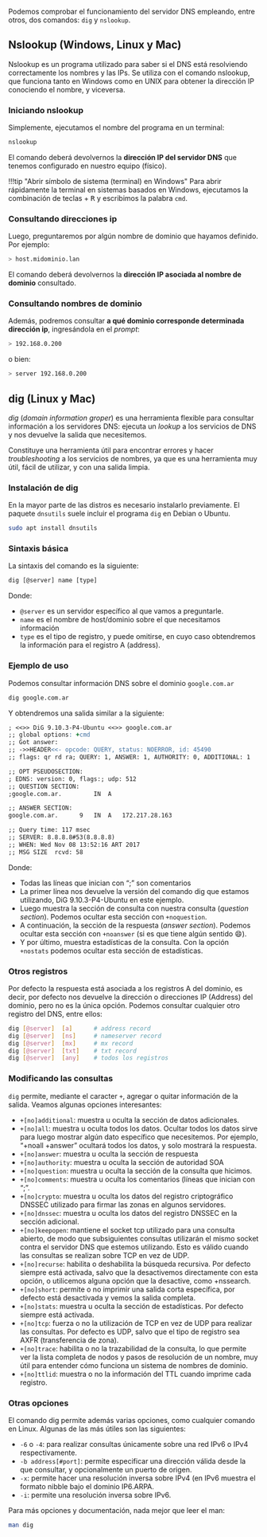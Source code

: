 Podemos comprobar el funcionamiento del servidor DNS empleando, entre otros, dos comandos: `dig` y `nslookup`.


## Nslookup (Windows, Linux y Mac)
Nslookup es un programa utilizado para saber si el DNS está resolviendo correctamente los nombres y las IPs. Se utiliza con el comando nslookup, que funciona tanto en Windows como en UNIX para obtener la dirección IP conociendo el nombre, y viceversa.

### Iniciando nslookup
Simplemente, ejecutamos el nombre del programa en un terminal: 

```bash
nslookup
```

El comando deberá devolvernos la **dirección IP del servidor DNS** que tenemos configurado en nuestro equipo (físico).

!!!tip "Abrir símbolo de sistema (terminal) en Windows"
        Para abrir rápidamente la terminal en sistemas basados en Windows, ejecutamos la combinación de teclas <kbd><i class="fab fa-windows"></i></kbd> + <kbd>R</kbd> y escribimos la palabra `cmd`. 

### Consultando direcciones ip
Luego, preguntaremos por algún nombre de dominio que hayamos definido. Por ejemplo: 

```bash
> host.midominio.lan
```

El comando deberá devolvernos la **dirección IP asociada al nombre de dominio** consultado.

### Consultando nombres de dominio
Además, podremos consultar **a qué dominio corresponde determinada dirección ip**, ingresándola en el _prompt_:

```bash
> 192.168.0.200
```

o bien:

```bash
> server 192.168.0.200
```

## dig (Linux y Mac)

_dig_ (_domain information groper_) es una herramienta flexible para consultar información a los servidores DNS: ejecuta un _lookup_ a los servicios de DNS y nos devuelve la salida que necesitemos.

Constituye una herramienta útil para encontrar errores y hacer _troubleshooting_ a los servicios de nombres, ya que es una herramienta muy útil, fácil de utilizar, y con una salida limpia.

### Instalación de dig

En la mayor parte de las distros es necesario instalarlo previamente. El paquete `dnsutils` suele incluir el programa `dig` en Debian o Ubuntu.

```bash
sudo apt install dnsutils
```

### Sintaxis básica

La sintaxis del comando es la siguiente:

```apache
dig [@server] name [type]
```

Donde:

* `@server` es un servidor específico al que vamos a preguntarle.
* `name` es el nombre de host/dominio sobre el que necesitamos información
* `type` es el tipo de registro, y puede omitirse, en cuyo caso obtendremos la información para el registro A (address).

### Ejemplo de uso

Podemos consultar información DNS sobre el dominio `google.com.ar`

```bash
dig google.com.ar
```

Y obtendremos una salida similar a la siguiente: 

```apache
; <<>> DiG 9.10.3-P4-Ubuntu <<>> google.com.ar
;; global options: +cmd
;; Got answer:
;; ->>HEADER<<- opcode: QUERY, status: NOERROR, id: 45490
;; flags: qr rd ra; QUERY: 1, ANSWER: 1, AUTHORITY: 0, ADDITIONAL: 1

;; OPT PSEUDOSECTION:
; EDNS: version: 0, flags:; udp: 512
;; QUESTION SECTION:
;google.com.ar.			IN	A

;; ANSWER SECTION:
google.com.ar.		9	IN	A	172.217.28.163

;; Query time: 117 msec
;; SERVER: 8.8.8.8#53(8.8.8.8)
;; WHEN: Wed Nov 08 13:52:16 ART 2017
;; MSG SIZE  rcvd: 58
```

Donde: 

* Todas las líneas que inician con “;” son comentarios
* La primer línea nos devuelve la versión del comando dig que estamos utilizando, DiG 9.10.3-P4-Ubuntu en este ejemplo. 
* Luego muestra la sección de consulta con nuestra consulta (_question section_). Podemos ocultar esta sección con `+noquestion`.
* A continuación, la sección de la respuesta (_answer section_). Podemos ocultar esta sección con `+noanswer` (si es que tiene algún sentido :smile:).
* Y por último, muestra estadísticas de la consulta. Con la opción `+nostats` podemos ocultar esta sección de estadísticas.

### Otros registros

Por defecto la respuesta está asociada a los registros A del dominio, es decir, por defecto nos devuelve la dirección o direcciones IP (Address) del dominio, pero no es la única opción. Podemos consultar cualquier otro registro del DNS, entre ellos:

```bash
dig [@server]  [a]      # address record
dig [@server]  [ns]     # nameserver record
dig [@server]  [mx]     # mx record
dig [@server]  [txt]    # txt record
dig [@server]  [any]    # todos los registros
```

### Modificando las consultas

`dig` permite, mediante el caracter `+`, agregar o quitar información de la salida. Veamos algunas opciones interesantes:

* `+[no]additional`: muestra u oculta la sección de datos adicionales.
* `+[no]all`: muestra u oculta todos los datos. Ocultar todos los datos sirve para luego mostrar algún dato específico que necesitemos. Por ejemplo, “+noall +answer” ocultará todos los datos, y solo mostrará la respuesta.
* `+[no]answer`: muestra u oculta la sección de respuesta
* `+[no]authority`: muestra u oculta la sección de autoridad SOA
* `+[no]question`: muestra u oculta la sección de la consulta que hicimos.
* `+[no]comments`: muestra u oculta los comentarios (líneas que inician con “;”.
* `+[no]crypto`: muestra u oculta los datos del registro criptográfico DNSSEC utilizado para firmar las zonas en algunos servidores.
* `+[no]dnssec`: muestra u oculta los datos del registro DNSSEC en la sección adicional.
* `+[no]keepopen`: mantiene el socket tcp utilizado para una consulta abierto, de modo que subsiguientes consultas utilizarán el mismo socket contra el servidor DNS que estemos utilizando. Esto es válido cuando las consultas se realizan sobre TCP en vez de UDP.
* `+[no]recurse`: habilita o deshabilita la búsqueda recursiva. Por defecto siempre está activada, salvo que la desactivemos directamente con esta opción, o utilicemos alguna opción que la desactive, como +nssearch.
* `+[no]short`: permite o no imprimir una salida corta específica, por defecto está desactivada y vemos la salida completa.
* `+[no]stats`: muestra u oculta la sección de estadísticas. Por defecto siempre está activada.
* `+[no]tcp`: fuerza o no la utilización de TCP en vez de UDP para realizar las consultas. Por defecto es UDP, salvo que el tipo de registro sea AXFR (transferencia de zona).
* `+[no]trace`: habilita o no la trazabilidad de la consulta, lo que permite ver la lista completa de nodos y pasos de resolución de un nombre, muy útil para entender cómo funciona un sistema de nombres de dominio.
* `+[no]ttlid`: muestra o no la información del TTL cuando imprime cada registro.

### Otras opciones

El comando dig permite además varias opciones, como cualquier comando en Linux. Algunas de las más útiles son las siguientes:

* `-6` o `-4`: para realizar consultas únicamente sobre una red IPv6 o IPv4 respectivamente.
* `-b address[#port]`: permite especificar una dirección válida desde la que consultar, y opcionalmente un puerto de origen.
* `-x`: permite hacer una resolución inversa sobre IPv4 (en IPv6 muestra el formato nibble bajo el dominio IP6.ARPA.
* `-i`: permite una resolución inversa sobre IPv6.

Para más opciones y documentación, nada mejor que leer el man:

```bash
man dig
```